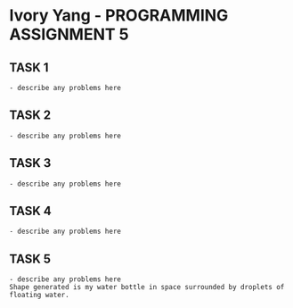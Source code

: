 
 # Ivory Yang - PROGRAMMING ASSIGNMENT 5

 ## TASK 1
    - describe any problems here

 ## TASK 2
    - describe any problems here

 ## TASK 3
    - describe any problems here

 ## TASK 4
    - describe any problems here

 ## TASK 5
    - describe any problems here
    Shape generated is my water bottle in space surrounded by droplets of floating water.
